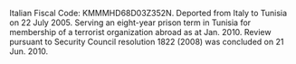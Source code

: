  Italian Fiscal Code: KMMMHD68D03Z352N. Deported from Italy to Tunisia on 22 
July 2005. Serving an eight-year prison term in Tunisia for membership of a 
terrorist organization abroad as at Jan. 2010. Review pursuant to Security 
Council resolution 1822 (2008) was concluded on 21 Jun. 2010. 
